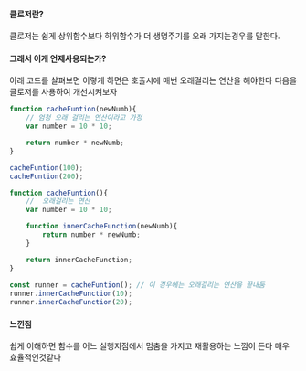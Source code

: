#### 클로저란?
클로저는 쉽게 상위함수보다 하위함수가 더 생명주기를 오래 가지는경우를 말한다.

#### 그래서 이게 언제사용되는가?
아래 코드를 살펴보면 이렇게 하면은 호출시에 매번 오래걸리는 연산을 해야한다 다음을 클로저를 사용하여 개선시켜보자
```js
function cacheFuntion(newNumb){
    // 엄청 오래 걸리는 연산이라고 가정
    var number = 10 * 10;

    return number * newNumb;
}

cacheFuntion(100);
cacheFuntion(200);

```

```js
function cacheFuntion(){
    //  오래걸리는 연산
    var number = 10 * 10;

    function innerCacheFunction(newNumb){
        return number * newNumb;
    }

    return innerCacheFunction;
}
 
const runner = cacheFuntion(); // 이 경우에는 오래걸리는 연산을 끝내둠
runner.innerCacheFunction(10);
runner.innerCacheFunction(20);
```

#### 느낀점
쉽게 이해하면 함수를 어느 실행지점에서 멈춤을 가지고 재활용하는 느낌이 든다 매우 효율적인것같다
